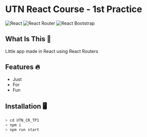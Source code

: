 # UTN React Course - 1st Practice
![React](https://img.shields.io/badge/-React-20232a?logo=react&style=for-the-badge) ![React Router](https://img.shields.io/badge/-React%20Router-252525?logo=react-router&style=for-the-badge) ![React Bootstrap](https://img.shields.io/badge/-React%20Bootstrap-2c2c2c?logo=bootstrap&style=for-the-badge)

## What Is This 🤔
Little app made in React using React Routers

## Features 🔥
- Just
- For
- Fun

## Installation 🖥
```js
> cd UTN_CR_TP1
> npm i
> npm run start
```
